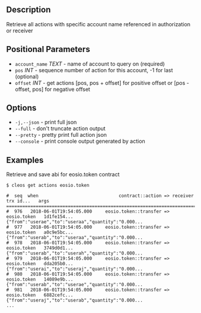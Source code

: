 ## Description
Retrieve all actions with specific account name referenced in authorization or receiver

## Positional Parameters
- `account_name` _TEXT_ - name of account to query on (required)
- `pos` _INT_ - sequence number of action for this account, -1 for last (optional)
- `offset` _INT_ - get actions [pos, pos + offset] for positive offset or [pos - offset, pos] for negative offset

## Options

- `-j,--json` - print full json
- `--full` - don't truncate action output
- `--pretty` - pretty print full action json
- `--console` - print console output generated by action

## Examples
Retrieve and save abi for eosio.token contract

```shell
$ cleos get actions eosio.token

#  seq  when                              contract::action => receiver      trx id...   args
================================================================================================================
#  976   2018-06-01T19:54:05.000     eosio.token::transfer => eosio.token   1d1fe154... {"from":"userae","to":"useraa","quantity":"0.000...
#  977   2018-06-01T19:54:05.000     eosio.token::transfer => eosio.token   a0c9e5bc... {"from":"userab","to":"useraa","quantity":"0.000...
#  978   2018-06-01T19:54:05.000     eosio.token::transfer => eosio.token   3749d0d1... {"from":"userab","to":"userah","quantity":"0.000...
#  979   2018-06-01T19:54:05.000     eosio.token::transfer => eosio.token   dda205b0... {"from":"userai","to":"useraj","quantity":"0.000...
#  980   2018-06-01T19:54:05.000     eosio.token::transfer => eosio.token   14089e9b... {"from":"userab","to":"userae","quantity":"0.000...
#  981   2018-06-01T19:54:05.000     eosio.token::transfer => eosio.token   6882cefc... {"from":"useraj","to":"userab","quantity":"0.000...
...
```
